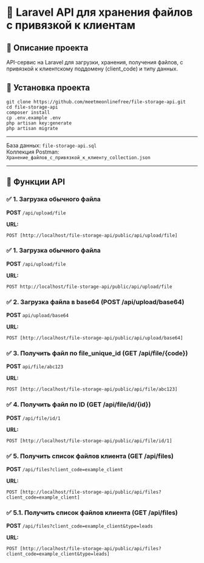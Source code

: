 # 📁 Laravel API для хранения файлов с привязкой к клиентам

## 📌 Описание проекта
API-сервис на Laravel для загрузки, хранения, получения файлов, с привязкой к клиентскому поддомену (client_code) и типу данных.

## 🚀 Установка проекта
`git clone https://github.com/meetmeonlinefree/file-storage-api.git`<br/>
`cd file-storage-api`<br/>
`composer install`<br/>
`cp .env.example .env`<br/>
`php artisan key:generate`<br/>
`php artisan migrate`<br/>

<hr>

База данных:  `file-storage-api.sql`<br/>
Коллекция Postman: `Хранение_файлов_с_привязкой_к_клиенту_collection.json`<br/>

<hr>

## 🚀 Функции API


### ✅ 1. Загрузка обычного файла
**POST** `/api/upload/file`

**URL:**
```http
POST [http://localhost/file-storage-api/public/api/upload/file]
```

### ✅ 1. Загрузка обычного файла
**POST** `/api/upload/file`

**URL:**
```http
POST http://localhost/file-storage-api/public/api/upload/file
```

### ✅ 2. Загрузка файла в base64 (POST /api/upload/base64)
**POST** `api/upload/base64`

**URL:**
```http
POST [http://localhost/file-storage-api/public/api/upload/base64]
```

### ✅ 3. Получить файл по file_unique_id (GET /api/file/{code})
**POST** `api/file/abc123`

**URL:**
```http
POST [http://localhost/file-storage-api/public/api/file/abc123]
```

### ✅ 4. Получить файл по ID (GET /api/file/id/{id})
**POST** `/api/file/id/1`

**URL:**
```http
POST [http://localhost/file-storage-api/public/api/file/id/1]
```

### ✅ 5. Получить список файлов клиента (GET /api/files)
**POST** `/api/files?client_code=example_client`

**URL:**
```http
POST [http://localhost/file-storage-api/public/api/files?client_code=example_client]
```

### ✅ 5.1. Получить список файлов клиента (GET /api/files)
**POST** `/api/files?client_code=example_client&type=leads`

**URL:**
```http
POST [http://localhost/file-storage-api/public/api/files?client_code=example_client&type=leads]
